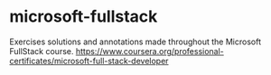 # microsoft-fullstack
Exercises solutions and annotations made throughout the Microsoft FullStack course.
https://www.coursera.org/professional-certificates/microsoft-full-stack-developer
